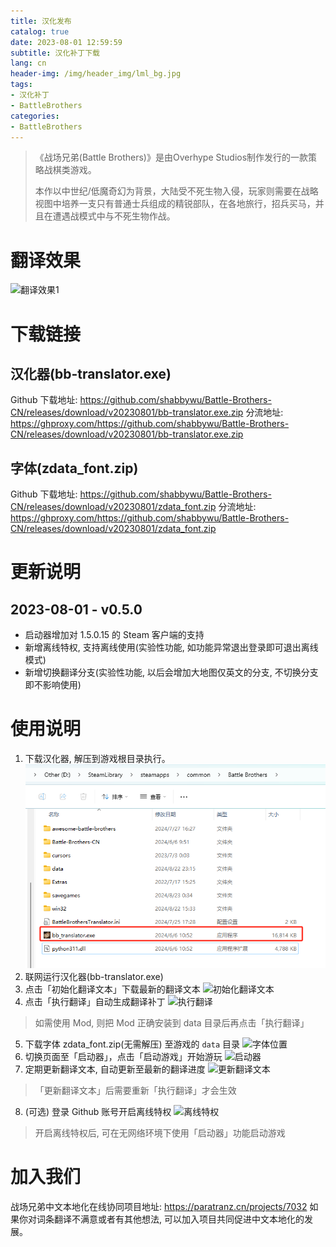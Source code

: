 ```yaml
---
title: 汉化发布
catalog: true
date: 2023-08-01 12:59:59
subtitle: 汉化补丁下载
lang: cn
header-img: /img/header_img/lml_bg.jpg
tags:
- 汉化补丁
- BattleBrothers
categories:
- BattleBrothers
---
```


> 《战场兄弟(Battle Brothers)》是由Overhype Studios制作发行的一款策略战棋类游戏。
> 
> 本作以中世纪/低魔奇幻为背景，大陆受不死生物入侵，玩家则需要在战略视图中培养一支只有普通士兵组成的精锐部队，在各地旅行，招兵买马，并且在遭遇战模式中与不死生物作战。

# 翻译效果
![翻译效果1](翻译效果1.webp)

# 下载链接
## 汉化器(bb-translator.exe)
Github 下载地址: https://github.com/shabbywu/Battle-Brothers-CN/releases/download/v20230801/bb-translator.exe.zip
分流地址: https://ghproxy.com/https://github.com/shabbywu/Battle-Brothers-CN/releases/download/v20230801/bb-translator.exe.zip

## 字体(zdata_font.zip)
Github 下载地址: https://github.com/shabbywu/Battle-Brothers-CN/releases/download/v20230801/zdata_font.zip
分流地址: https://ghproxy.com/https://github.com/shabbywu/Battle-Brothers-CN/releases/download/v20230801/zdata_font.zip

# 更新说明
## 2023-08-01 - v0.5.0
- 启动器增加对 1.5.0.15 的 Steam 客户端的支持
- 新增离线特权, 支持离线使用(实验性功能, 如功能异常退出登录即可退出离线模式)
- 新增切换翻译分支(实验性功能, 以后会增加大地图仅英文的分支, 不切换分支即不影响使用)

# 使用说明
1. 下载汉化器, 解压到游戏根目录执行。
![汉化器位置](汉化器位置.jpeg)
2. 联网运行汉化器(bb-translator.exe)
3. 点击「初始化翻译文本」下载最新的翻译文本
![初始化翻译文本](初始化翻译文本.jpeg)
4. 点击「执行翻译」自动生成翻译补丁
![执行翻译](执行翻译.jpeg)
> 如需使用 Mod, 则把 Mod 正确安装到 data 目录后再点击「执行翻译」
5. 下载字体 zdata_font.zip(无需解压) 至游戏的 `data` 目录
![字体位置](字体位置.jpeg)
6. 切换页面至「启动器」，点击「启动游戏」开始游玩
![启动器](启动器.jpeg)
7. 定期更新翻译文本, 自动更新至最新的翻译进度
![更新翻译文本](更新翻译文本.jpeg)
> 「更新翻译文本」后需要重新「执行翻译」才会生效
8. (可选) 登录 Github 账号开启离线特权
![离线特权](离线特权.jpeg)
> 开启离线特权后, 可在无网络环境下使用「启动器」功能启动游戏

# 加入我们
战场兄弟中文本地化在线协同项目地址: https://paratranz.cn/projects/7032
如果你对词条翻译不满意或者有其他想法, 可以加入项目共同促进中文本地化的发展。